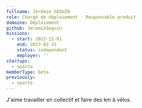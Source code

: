 ```yaml
---
fullname: Jérémie SEGUIN
role: Chargé de déploiement - Responsable produit
domaine: Déploiement
github: JeremieSeguin
missions:
  - start: 2022-12-01
    end: 2023-01-31
    status: independent
    employer: ''
startups:
  - sparte
memberType: beta
previously:
  - sparte
---
```



J'aime travailler en collectif et faire des km à vélos. 

